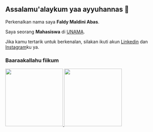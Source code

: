 ## Assalamu'alaykum yaa ayyuhannas 👋

<!--
**maldiniabas/maldiniabas** is a ✨ _special_ ✨ repository because its `README.md` (this file) appears on your GitHub profile.

Here are some ideas to get you started:

- 🔭 I’m currently working on ...
- 🌱 I’m currently learning ...
- 👯 I’m looking to collaborate on ...
- 🤔 I’m looking for help with ...
- 💬 Ask me about ...
- 📫 How to reach me: ...
- 😄 Pronouns: ...
- ⚡ Fun fact: ...
-->

Perkenalkan nama saya **Faldy Maldini Abas**.

Saya seorang **Mahasiswa** di [UNAMA](https://unama.ac.id/).

Jika kamu tertarik untuk berkenalan, silakan ikuti akun [Linkedin](https://www.linkedin.com/in/faldy-maldini-abas-05a89b175/) dan [Instagram](https://www.instagram.com/maldiniabas/)ku ya.  
### Baaraakallahu fiikum  
<p align="left">
<a href="https://github.com/maldiniabas">
  <img height="180em" src="https://github-readme-stats-eight-theta.vercel.app/api?username=maldiniabas&show_icons=true&theme=algolia&include_all_commits=true&count_private=true"/>
  <img height="180em" src="https://github-readme-stats-eight-theta.vercel.app/api/top-langs/?username=maldiniabas&layout=compact&langs_count=8&theme=algolia"/>
</a>
</p>
